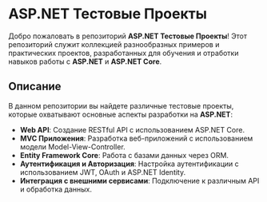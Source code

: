 # ASP.NET Тестовые Проекты

Добро пожаловать в репозиторий **ASP.NET Тестовые Проекты**! Этот репозиторий служит коллекцией разнообразных примеров и практических проектов, разработанных для обучения и отработки навыков работы с **ASP.NET** и **ASP.NET Core**.

## Описание

В данном репозитории вы найдете различные тестовые проекты, которые охватывают основные аспекты разработки на **ASP.NET**:

- **Web API**: Создание RESTful API с использованием ASP.NET Core.
- **MVC Приложения**: Разработка веб-приложений с использованием модели Model-View-Controller.
- **Entity Framework Core**: Работа с базами данных через ORM.
- **Аутентификация и Авторизация**: Настройка аутентификации с использованием JWT, OAuth и ASP.NET Identity.
- **Интеграция с внешними сервисами**: Подключение к различным API и обработка данных.




